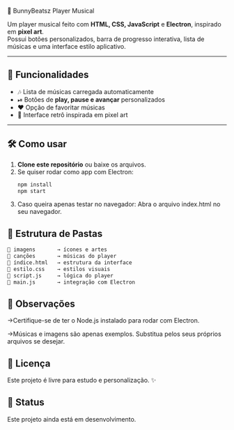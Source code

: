 🎵 BunnyBeatsz Player Musical

Um player musical feito com **HTML, CSS, JavaScript** e **Electron**, inspirado em **pixel art**.  
Possui botões personalizados, barra de progresso interativa, lista de músicas e uma interface estilo aplicativo.

---

## 🚀 Funcionalidades
- 🎶 Lista de músicas carregada automaticamente  
- ⏯ Botões de **play, pause e avançar** personalizados  
- ❤️ Opção de favoritar músicas  
- 🎨 Interface retrô inspirada em pixel art  

---

## 🛠 Como usar
1. **Clone este repositório** ou baixe os arquivos.
2. Se quiser rodar como app com Electron:
   ```bash
   npm install
   npm start
3. Caso queira apenas testar no navegador:
Abra o arquivo index.html no seu navegador.   

## 📂 Estrutura de Pastas
```bash
📁 imagens       → ícones e artes
📁 canções       → músicas do player
📄 índice.html   → estrutura da interface
📄 estilo.css    → estilos visuais
📄 script.js     → lógica do player
📄 main.js       → integração com Electron
```
## 📝 Observações

→Certifique-se de ter o Node.js instalado para rodar com Electron.

→Músicas e imagens são apenas exemplos. Substitua pelos seus próprios arquivos se desejar.

## 📜 Licença

Este projeto é livre para estudo e personalização. ✨

## 🚧 Status

Este projeto ainda está em desenvolvimento.
